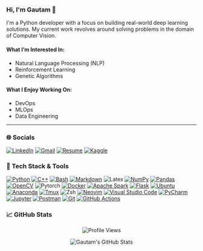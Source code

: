 ### Hi, I'm Gautam 👋

I'm a Python developer with a focus on building real-world deep learning solutions. My current work revolves around solving problems in the domain of Computer Vision.

#### What I’m Interested In:
- Natural Language Processing (NLP)
- Reinforcement Learning
- Genetic Algorithms

#### What I Enjoy Working On:
- DevOps
- MLOps
- Data Engineering

---
### 🌐 Socials
[![LinkedIn](https://img.shields.io/badge/LinkedIn-%230077B5.svg?style=for-the-badge&logo=linkedin&logoColor=white)](https://www.linkedin.com/in/gautam-menon-9a30a3233/)
[![Gmail](https://img.shields.io/badge/Gmail-D14836?logo=gmail&style=for-the-badge&logoColor=white)](menon.gautam.13@gmail.com)
[![Resume](https://img.shields.io/badge/Resume-%23018EF5?style=for-the-badge&logo=readme&logoColor=white)](https://drive.google.com/file/d/15m_eFIPtbTn5nndnP9rfmAG9g6IYFmil/view?usp=drive_link)
[![Kaggle](https://img.shields.io/static/v1?message=Kaggle&logo=kaggle&label=&color=20BEFF&logoColor=white&labelColor=&style=for-the-badge)](https://www.kaggle.com/gautamrmenon)


### 🔧 Tech Stack & Tools
[![Python](https://img.shields.io/badge/python-3670A0?style=for-the-badge&logo=python&logoColor=white)](https://www.python.org/) [![C++](https://img.shields.io/badge/c++-%2300599C.svg?style=for-the-badge&logo=c%2B%2B&logoColor=white)](https://isocpp.org/) [![Bash](https://img.shields.io/badge/Bash-4EAA25?style=for-the-badge&logo=gnubash&logoColor=white)](https://www.gnu.org/software/bash/) [![Markdown](https://img.shields.io/badge/Markdown-%23000000.svg?logo=markdown&style=for-the-badge&logoColor=white)](#) ![Latex](https://img.shields.io/badge/latex-%23008080?style=for-the-badge&logo=latex&logoColor=white)
[![NumPy](https://img.shields.io/badge/numpy-%23013243.svg?style=for-the-badge&logo=numpy&logoColor=white)](https://numpy.org/) [![Pandas](https://img.shields.io/badge/pandas-%23150458.svg?style=for-the-badge&logo=pandas&logoColor=white)](https://pandas.pydata.org/) [![OpenCV](https://img.shields.io/badge/OpenCV-%235C3EE8?style=for-the-badge&logo=OpenCV&logoColor=white)](https://opencv.org/) ![Pytorch](https://img.shields.io/badge/pytorch-%23EE4C2C?style=for-the-badge&logo=PyTorch&logoColor=white)
[![Docker](https://img.shields.io/badge/Docker-2496ED?logo=docker&style=for-the-badge&logoColor=white)](https://www.docker.com/) [![Apache Spark](https://img.shields.io/badge/apache%20spark-%23E25A1C?style=for-the-badge&logo=Apache%20Spark&logoColor=white)](https://spark.apache.org/) [![Flask](https://img.shields.io/badge/Flask-000?logo=flask&style=for-the-badge&logoColor=white)](https://flask.palletsprojects.com/en/3.0.x/)
[![Ubuntu](https://img.shields.io/badge/Ubuntu-E95420?logo=ubuntu&style=for-the-badge&logoColor=white)](https://ubuntu.com/) [![Anaconda](https://img.shields.io/badge/Anaconda-%2344A833.svg?style=for-the-badge&logo=anaconda&logoColor=white)](https://anaconda.org/) [![Tmux](https://img.shields.io/badge/tmux-%231BB91F?style=for-the-badge&logo=tmux&logoColor=white)](https://github.com/tmux/tmux/wiki)
![Zsh](https://img.shields.io/badge/Zsh-%23F15A24?style=for-the-badge&logo=Zsh&logoColor=white) [![Neovim](https://img.shields.io/badge/Neovim-57A143?logo=neovim&style=for-the-badge&logoColor=white)](https://neovim.io/) [![Visual Studio Code](https://custom-icon-badges.demolab.com/badge/Visual%20Studio%20Code-0078d7.svg?logo=vsc&style=for-the-badge&logoColor=white)](https://code.visualstudio.com/) [![PyCharm](https://img.shields.io/badge/PyCharm-000?logo=pycharm&style=for-the-badge&logoColor=white)](https://www.jetbrains.com/pycharm/) [![Jupyter](https://img.shields.io/badge/Jupyter-%23F37626?style=for-the-badge&logo=Jupyter&logoColor=white)](https://jupyter.org/) [![Postman](https://img.shields.io/badge/postman-%23FF6C37?style=for-the-badge&logo=Postman&logoColor=white)](https://www.postman.com/) [![Git](https://img.shields.io/badge/Git-fc6d26?style=for-the-badge&logo=git&logoColor=white)](https://git-scm.com/) [![GitHub Actions](https://img.shields.io/badge/GitHub_Actions-2088FF?logo=github-actions&style=for-the-badge&logoColor=white)](#)

### :chart_with_upwards_trend: GitHub Stats
<p align="center">
  <img src="https://komarev.com/ghpvc/?username=GRMenon&abbreviated=true&style=for-the-badge&color=brightgreen&base=500&label=Profile+Views" alt="Profile Views">
</p>

<p align="center">
  <img src="https://github-readme-stats.vercel.app/api/top-langs/?username=GR-Menon&count_private=true&exclude_repo=optuna-integration,intel-oneAPI,streamlit_trial&theme=gotham&layout=compact&langs_count=8" alt="Gautam's GitHub Stats" />
</p>
